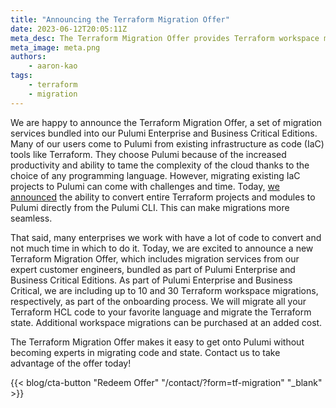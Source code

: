 ```yaml
---
title: "Announcing the Terraform Migration Offer"
date: 2023-06-12T20:05:11Z
meta_desc: The Terraform Migration Offer provides Terraform workspace migrations as part of Pulumi Enterprise and Business Critical onboarding. 
meta_image: meta.png
authors:
    - aaron-kao
tags:
    - terraform
    - migration
---
```


We are happy to announce the Terraform Migration Offer, a set of migration services bundled into our Pulumi Enterprise and Business Critical Editions. Many of our users come to Pulumi from existing infrastructure as code (IaC) tools like Terraform. They choose Pulumi because of the increased productivity and ability to tame the complexity of the cloud thanks to the choice of any programming language. However, migrating existing IaC projects to Pulumi can come with challenges and time. Today, [we announced](/blog/converting-full-terraform-programs-to-pulumi) the ability to convert entire Terraform projects and modules to Pulumi directly from the Pulumi CLI. This can make migrations more seamless.

That said, many enterprises we work with have a lot of code to convert and not much time in which to do it. Today, we are excited to announce a new Terraform Migration Offer, which includes migration services from our expert customer engineers, bundled as part of Pulumi Enterprise and Business Critical Editions. As part of Pulumi Enterprise and Business Critical, we are including up to 10 and 30 Terraform workspace migrations, respectively, as part of the onboarding process. We will migrate all your Terraform HCL code to your favorite language and migrate the Terraform state. Additional workspace migrations can be purchased at an added cost.

The Terraform Migration Offer makes it easy to get onto Pulumi without becoming experts in migrating code and state. Contact us to take advantage of the offer today!

{{< blog/cta-button "Redeem Offer" "/contact/?form=tf-migration" "_blank" >}}
